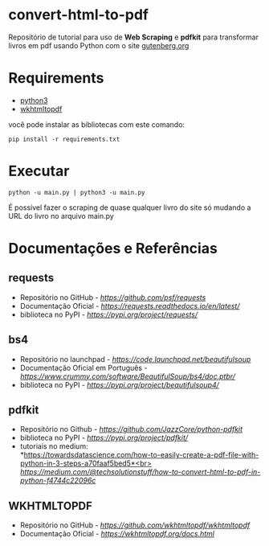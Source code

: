 # convert-html-to-pdf
Repositório de tutorial para uso de **Web Scraping** e **pdfkit** para transformar livros em pdf usando Python com o site [gutenberg.org](https://www.gutenberg.org/)

# Requirements
- [python3](https://www.python.org/)
- [wkhtmltopdf](https://wkhtmltopdf.org/index.html)

você pode instalar as bibliotecas com este comando:
``` shell
pip install -r requirements.txt
```

# Executar
``` shell
python -u main.py | python3 -u main.py
```

É possível fazer o scraping de quase qualquer livro do site só mudando a URL do livro no arquivo main.py

# Documentações e Referências
## requests
- Repositório no GitHub - *https://github.com/psf/requests*
- Documentação Oficial - *https://requests.readthedocs.io/en/latest/*
- biblioteca no PyPI - *https://pypi.org/project/requests/*
## bs4
- Repositório no launchpad - *https://code.launchpad.net/beautifulsoup*
- Documentação Oficial em Português - *https://www.crummy.com/software/BeautifulSoup/bs4/doc.ptbr/*
- biblioteca no PyPI - *https://pypi.org/project/beautifulsoup4/*
## pdfkit
- Repositório no Github - *https://github.com/JazzCore/python-pdfkit*
- biblioteca no PyPI - *https://pypi.org/project/pdfkit/*
- tutoriais no medium:<br>
  *https://towardsdatascience.com/how-to-easily-create-a-pdf-file-with-python-in-3-steps-a70faaf5bed5*<br>
  *https://medium.com/@techsolutionstuff/how-to-convert-html-to-pdf-in-python-f4744c22096c*
## WKHTMLTOPDF
- Repositório no GitHub - *https://github.com/wkhtmltopdf/wkhtmltopdf*
- Documentação Oficial - *https://wkhtmltopdf.org/docs.html*
